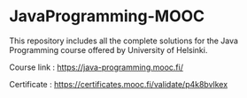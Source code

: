 # JavaProgramming-MOOC
This repository includes all the complete solutions for the Java Programming course offered by University of Helsinki. 

Course link : https://java-programming.mooc.fi/

Certificate : https://certificates.mooc.fi/validate/p4k8bvlkex
